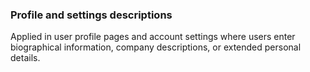 ### Profile and settings descriptions

Applied in user profile pages and account settings where users enter biographical information, company descriptions, or extended personal details.